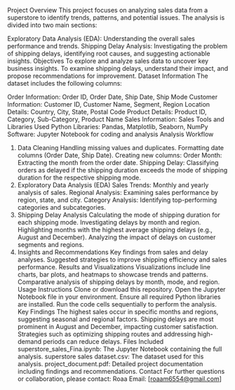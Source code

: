 Project Overview
This project focuses on analyzing sales data from a superstore to identify trends, patterns, and potential issues. The analysis is divided into two main sections:

Exploratory Data Analysis (EDA): Understanding the overall sales performance and trends.
Shipping Delay Analysis: Investigating the problem of shipping delays, identifying root causes, and suggesting actionable insights.
Objectives
To explore and analyze sales data to uncover key business insights.
To examine shipping delays, understand their impact, and propose recommendations for improvement.
Dataset Information
The dataset includes the following columns:

Order Information: Order ID, Order Date, Ship Date, Ship Mode
Customer Information: Customer ID, Customer Name, Segment, Region
Location Details: Country, City, State, Postal Code
Product Details: Product ID, Category, Sub-Category, Product Name
Sales Information: Sales
Tools and Libraries Used
Python Libraries: Pandas, Matplotlib, Seaborn, NumPy
Software: Jupyter Notebook for coding and analysis
Analysis Workflow
1. Data Cleaning
Handling missing values and duplicates.
Formatting date columns (Order Date, Ship Date).
Creating new columns:
Order Month: Extracting the month from the order date.
Shipping Delay: Classifying orders as delayed if the shipping duration exceeds the mode of shipping duration for the respective shipping mode.
2. Exploratory Data Analysis (EDA)
Sales Trends: Monthly and yearly analysis of sales.
Regional Analysis: Examining sales performance by region, state, and city.
Category Analysis: Identifying top-performing categories and subcategories.
3. Shipping Delay Analysis
Calculating the mode of shipping duration for each shipping mode.
Investigating delays by month and region.
Highlighting months with the highest average shipping delays (e.g., August and December).
Analyzing the impact of delays on customer segments and regions.
4. Insights and Recommendations
Key findings from sales and delay analyses.
Suggested strategies to improve shipping efficiency and sales performance.
Results and Visualizations
Visualizations include line charts, bar plots, and heatmaps to showcase trends and patterns.
Comparative analysis of shipping delays by month, mode, and region.
Usage Instructions
Clone or download this repository.
Open the Jupyter Notebook file in your environment.
Ensure all required Python libraries are installed.
Run the code cells sequentially to perform the analysis.
Key Findings
The highest sales occur in specific months and regions, suggesting seasonal and regional factors.
Shipping delays are most prominent in August and December, impacting customer satisfaction.
Strategies such as optimizing shipping routes and addressing high-demand periods can reduce delays.
Files Included
superstore_sales_Fina.ipynb: The Jupyter Notebook containing the full analysis.
superstore sales dataset.csv: The dataset used for this analysis.
project_document.pdf: Detailed project documentation including findings and recommendations.
Contact
For further questions or collaboration, please contact:
Roaa
Email: [roaam6554@gmail.com]
